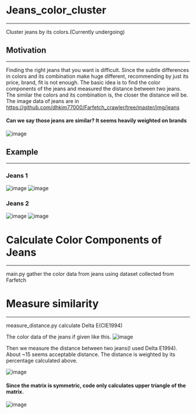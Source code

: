 # Jeans_color_cluster
---
Cluster jeans by its colors.(Currently undergoing)

## Motivation
---
Finding the right jeans that you want is difficult. Since the subtle differences in colors and its combination make huge different, recommending by just its price, brand, fit is not enough. The basic idea is to find the color components of the jeans and measured the distance between two jeans. The similar the colors and its combination is, the closer the distance will be. The image data of jeans are in https://github.com/dhkim77000/Farfetch_crawler/tree/master/img/jeans

#### Can we say those jeans are similar? It seems heavily weighted on brands
![image](https://user-images.githubusercontent.com/89527573/174465967-b865d069-961e-4c5d-a897-42a65c52a1be.png)


## Example
---
### Jeans 1

![image](https://user-images.githubusercontent.com/89527573/174426391-5d03eb07-afad-4a84-8205-3114185a0363.png)
![image](https://user-images.githubusercontent.com/89527573/174426386-ba82cacb-50b1-480a-9222-e260d26b50e6.png)

### Jeans 2

![image](https://user-images.githubusercontent.com/89527573/174426409-b333241d-594c-452d-a035-bd709e0186b4.png)
![image](https://user-images.githubusercontent.com/89527573/174426414-1ab6e0c2-7c77-4c70-8de2-d3b95545e72f.png)

# Calculate Color Components of Jeans
---
main.py gather the color data from jeans using dataset collected from Farfetch

# Measure similarity
---
measure_distance.py calculate Delta E(CIE1994)

The color data of the jeans if given like this.
![image](https://user-images.githubusercontent.com/89527573/174465994-28437ea2-c8a7-47e3-962a-b9a606534dd5.png)

Then we measure the distance between two jeans(I used Delta E1994). About ~15 seems acceptable distance.
The distance is weighted by its percentage calculated above.

![image](https://user-images.githubusercontent.com/89527573/174466169-8b71f740-aead-4a4a-b994-89fdac13e5ed.png)

#### Since the matrix is symmetric, code only calculates upper triangle of the matrix.
![image](https://user-images.githubusercontent.com/89527573/175212714-515c007f-c336-4a86-a0a6-057b84ce3c68.png)

